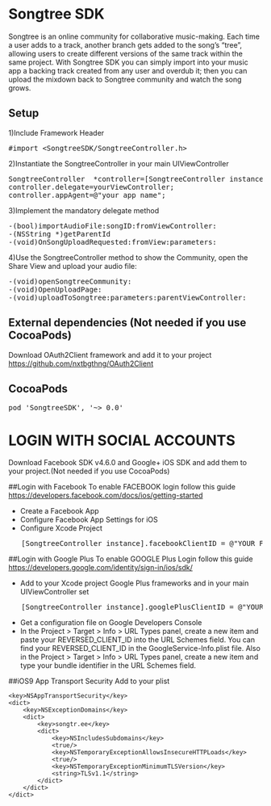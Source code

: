 # Songtree SDK

Songtree is an online community for collaborative music-making.
Each time a user adds to a track, another branch gets added to the song’s “tree”, allowing users to create different versions of the same track within the same project.
With Songtree SDK you can simply import into your music app a backing track created from any user and overdub it; then you can upload the mixdown back to Songtree community and watch the song grows.

## Setup

1)Include Framework Header 
<pre>
#import &lt;SongtreeSDK/SongtreeController.h&gt;
</pre>

2)Instantiate the SongtreeController in your main UIViewController
<pre>
SongtreeController  *controller=[SongtreeController instance];
controller.delegate=yourViewController;
controller.appAgent=@"your app name";
</pre>

3)Implement the mandatory delegate method
<pre>
-(bool)importAudioFile:songID:fromViewController:
-(NSString *)getParentId
-(void)OnSongUploadRequested:fromView:parameters:
</pre>

4)Use the SongtreeController method to show the Community, open the Share View and upload your audio file:
<pre>
-(void)openSongtreeCommunity:
-(void)OpenUploadPage:
-(void)uploadToSongtree:parameters:parentViewController:
</pre>

## External dependencies (Not needed if you use CocoaPods)
Download OAuth2Client framework and add it to your project
https://github.com/nxtbgthng/OAuth2Client

## CocoaPods
<pre>pod 'SongtreeSDK', '~> 0.0'</pre>

# LOGIN WITH SOCIAL ACCOUNTS
 Download Facebook SDK v4.6.0 and Google+ iOS SDK and add them to your project.(Not needed if you use CocoaPods)
 
##Login with Facebook
To enable FACEBOOK login follow this guide https://developers.facebook.com/docs/ios/getting-started
 - Create a Facebook App
 - Configure Facebook App Settings for iOS
 - Configure Xcode Project
<pre>	[SongtreeController instance].facebookClientID = @"YOUR_FAEBOOK_APP_ID”;</pre>

 
##Login with Google Plus
To enable GOOGLE Plus Login follow this guide https://developers.google.com/identity/sign-in/ios/sdk/
- Add to your Xcode project Google Plus frameworks and in your main UIViewController set
<pre>	[SongtreeController instance].googlePlusClientID = @"YOUR_GOOGLE_APP_ID”;</pre>
- Get a configuration file on Google Developers Console
- In the Project > Target > Info > URL Types panel, create a new item and paste your REVERSED_CLIENT_ID into the URL Schemes field. You can find your REVERSED_CLIENT_ID in the GoogleService-Info.plist file.
  Also in the Project > Target > Info > URL Types panel, create a new item and type your bundle identifier in the URL Schemes field.


##iOS9 App Transport Security
Add to your plist

    <key>NSAppTransportSecurity</key>
    <dict>
        <key>NSExceptionDomains</key>
        <dict>
            <key>songtr.ee</key>
            <dict>
                <key>NSIncludesSubdomains</key>
                <true/>
                <key>NSTemporaryExceptionAllowsInsecureHTTPLoads</key>
                <true/>
                <key>NSTemporaryExceptionMinimumTLSVersion</key>
                <string>TLSv1.1</string>
            </dict>
        </dict>
    </dict>
